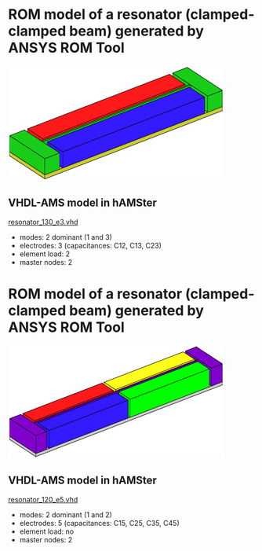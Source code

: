 # ROM model of a resonator (clamped-clamped beam) generated by ANSYS ROM Tool 

![resonator](https://github.com/Kolchuzhin/LMGT_MEMS_component_library/blob/master/resonator/resonator_130_e3/resonator_130_e3.png)

## VHDL-AMS model in hAMSter

[resonator_130_e3.vhd](https://github.com/Kolchuzhin/LMGT_MEMS_component_library/blob/master/resonator/resonator_130_e3/resonator_130_e3.vhd)

* modes: 2 dominant (1 and 3)
* electrodes: 3 (capacitances: C12, C13, C23)
* element load: 2
* master nodes: 2


# ROM model of a resonator (clamped-clamped beam) generated by ANSYS ROM Tool 

![resonator](https://github.com/Kolchuzhin/LMGT_MEMS_component_library/blob/master/resonator/resonator_120_e5/resonator_120_e5.png)

## VHDL-AMS model in hAMSter

[resonator_120_e5.vhd](https://github.com/Kolchuzhin/LMGT_MEMS_component_library/blob/master/resonator/resonator_120_e5/resonator_120_e5.vhd)

* modes: 2 dominant (1 and 2)
* electrodes: 5 (capacitances: C15, C25, C35, C45)
* element load: no
* master nodes: 2
